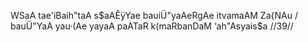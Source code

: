 WSaA tae'iBaih"taA s$aAÊÿYae bauiÜ"yaAeRgAe itvamaAM Za{NAu /
bauÜ"YaA yau·(Ae yayaA paATaR k(maRbanDaM ‘ah"Asyais$a //39//